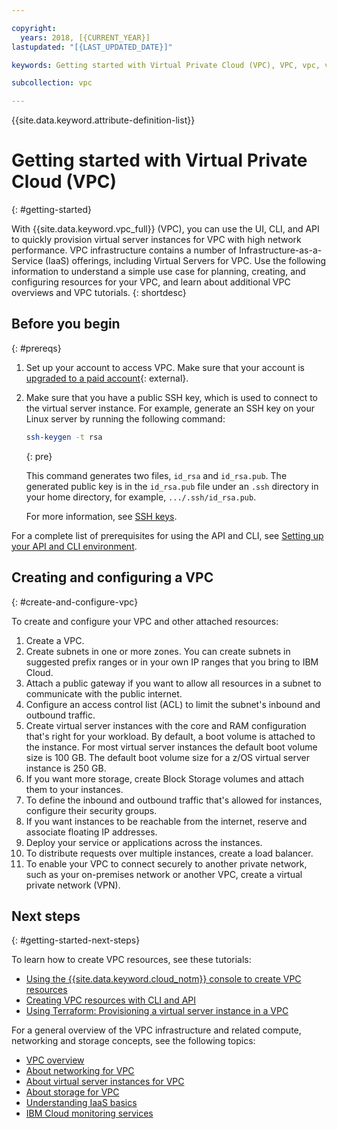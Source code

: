 ```yaml
---

copyright:
  years: 2018, [{CURRENT_YEAR}]
lastupdated: "[{LAST_UPDATED_DATE}]"

keywords: Getting started with Virtual Private Cloud (VPC), VPC, vpc, virtual private cloud, IBM Cloud, Virtual Private Cloud, getting started, permissions, infrastructure, iaas, IaaS, Infrastructure as a Service, SSH key, CLI, API, console, public gateway, floating IP, IP ranges, BYoIP, generation 2, gen 2, gen2, virtual servers, virtual server instances, instances. vsi, virtual machines, server, get started

subcollection: vpc

---
```


{{site.data.keyword.attribute-definition-list}}

# Getting started with Virtual Private Cloud (VPC)
{: #getting-started}

With {{site.data.keyword.vpc_full}} (VPC), you can use the UI, CLI, and API to quickly provision virtual server instances for VPC with high network performance. VPC infrastructure contains a number of Infrastructure-as-a-Service (IaaS) offerings, including Virtual Servers for VPC. Use the following information to understand a simple use case for planning, creating, and configuring resources for your VPC, and learn about additional VPC overviews and VPC tutorials.
{: shortdesc}

## Before you begin
{: #prereqs}

1. Set up your account to access VPC. Make sure that your account is [upgraded to a paid account](/docs/account?topic=account-accountfaqs#changeacct){: external}.

2. Make sure that you have a public SSH key, which is used to connect to the virtual server instance. For example, generate an SSH key on your Linux server by running the following command:

    ```sh
    ssh-keygen -t rsa
    ```
    {: pre}

   This command generates two files, `id_rsa` and `id_rsa.pub`. The generated public key is in the `id_rsa.pub` file under an ``.ssh`` directory in your home directory, for example, ``.../.ssh/id_rsa.pub``.

   For more information, see [SSH keys](/docs/vpc?topic=vpc-ssh-keys).

For a complete list of prerequisites for using the API and CLI, see [Setting up your API and CLI environment](/docs/vpc?topic=vpc-set-up-environment).

## Creating and configuring a VPC
{: #create-and-configure-vpc}

To create and configure your VPC and other attached resources:

1. Create a VPC.
2. Create subnets in one or more zones. You can create subnets in suggested prefix ranges or in your own IP ranges that you bring to IBM Cloud.
3. Attach a public gateway if you want to allow all resources in a subnet to communicate with the public internet.
1. Configure an access control list (ACL) to limit the subnet's inbound and outbound traffic.
1. Create virtual server instances with the core and RAM configuration that's right for your workload. By default, a boot volume is attached to the instance. For most virtual server instances the default boot volume size is 100 GB. The default boot volume size for a z/OS virtual server instance is 250 GB.
1. If you want more storage, create Block Storage volumes and attach them to your instances.
1. To define the inbound and outbound traffic that's allowed for instances, configure their security groups.
1. If you want instances to be reachable from the internet, reserve and associate floating IP addresses.
5. Deploy your service or applications across the instances.
1. To distribute requests over multiple instances, create a load balancer.
1. To enable your VPC to connect securely to another private network, such as your on-premises network or another VPC, create a virtual private network (VPN).

## Next steps
{: #getting-started-next-steps}

To learn how to create VPC resources, see these tutorials:

* [Using the {{site.data.keyword.cloud_notm}} console to create VPC resources](/docs/vpc?topic=vpc-creating-a-vpc-using-the-ibm-cloud-console)
* [Creating VPC resources with CLI and API](/docs/vpc?topic=vpc-creating-vpc-resources-with-cli-and-api&interface=cli)
* [Using Terraform: Provisioning a virtual server instance in a VPC](/docs/ibm-cloud-provider-for-terraform?topic=ibm-cloud-provider-for-terraform-sample_vpc_config)

For a general overview of the VPC infrastructure and related compute, networking and storage concepts, see the following topics:

* [VPC overview](/docs/vpc?topic=vpc-about-vpc#about-vpc)
* [About networking for VPC](/docs/vpc?topic=vpc-about-networking-for-vpc)
* [About virtual server instances for VPC](/docs/vpc?topic=vpc-about-advanced-virtual-servers)
* [About storage for VPC](/docs/vpc?topic=vpc-block-storage-about)
* [Understanding IaaS basics](/docs/cloud-infrastructure?topic=cloud-infrastructure-getting-started-tutorial)
* [IBM Cloud monitoring services](/docs/cloud-infrastructure?topic=cloud-infrastructure-monitoring-iaas)
